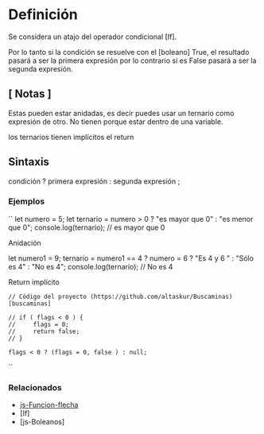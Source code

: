 # Definición

Se considera un atajo del operador condicional [If].

Por lo tanto si la condición se resuelve con el [boleano] True, el resultado pasará a ser la primera expresión por lo contrario si es False pasará a ser la segunda expresión.

## [ Notas ]

Estas pueden estar anidadas, es decir puedes usar un ternario como expresión de otro.
No tienen porque estar dentro de una variable.

los ternarios tienen implícitos el return

## Sintaxis

condición ? primera expresión : segunda expresión ;

### Ejemplos

``
let numero = 5;
let ternario = numero > 0 ? "es mayor que 0" : "es menor que 0";
console.log(ternario); // es mayor que 0

Anidación

let numero1 = 9;
ternario =  numero1 == 4 ? numero = 6 ? "Es 4 y 6 " : "Sólo es 4" : "No es 4";
console.log(ternario); // No es 4

Return implícito

    // Código del proyecto (https://github.com/altaskur/Buscaminas)[buscaminas]

    // if ( flags < 0 ) {
    //     flags = 0;
    //     return false;
    // }

    flags < 0 ? (flags = 0, false ) : null;

``

### Relacionados

* [js-Funcion-flecha](https://github.com/altaskur/Apuntes/blob/main/lenguajes/JavaScript/js-Funcion-flecha().md)
* [If]
* [js-Boleanos]

